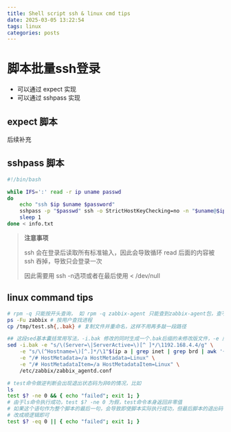 ```yaml
---
title: Shell script ssh & linux cmd tips
date: 2025-03-05 13:22:54
tags: linux
categories: posts
---
```

# 脚本批量ssh登录

- 可以通过 expect 实现
- 可以通过 sshpass 实现

## expect 脚本

后续补充

## sshpass 脚本

```bash
#!/bin/bash

while IFS=':' read -r ip uname passwd
do
    echo "ssh $ip $uname $password"
    sshpass -p "$passwd" ssh -o StrictHostKeyChecking=no -n "$uname@$ip" < /dev/null
    sleep 1
done < info.txt
```

> **注意事项**
>
> ssh 会在登录后读取所有标准输入，因此会导致循环 read 后面的内容被 ssh 吞掉，导致只会登录一次
>
> 因此需要用 ssh -n选项或者在最后使用 < /dev/null

## linux command tips

```bash
# rpm -q 只能按开头查询， 如 rpm -q zabbix-agent 只能查到zabbix-agent包，查不到 pcp-export-zabbix-agent这样的包
ps -Fu zabbix # 按用户查找进程
cp /tmp/test.sh{,.bak} # 复制文件并重命名，这样不用再多敲一段路径

## 这段sed基本囊括常用写法，-i.bak 修改的同时生成一个.bak后缀的未修改版文件，-e 后接 sed 表达式，\1表示第一个括号内匹配的内容
sed -i.bak -e "s/\(Server=\|ServerActive=\)[^ ]*/\1192.168.4.4/g" \
    -e "s/\(^Hostname=\)[^.]*/\1"$(ip a | grep inet | grep brd | awk '{print $2}'| head -1 | cut -d/ -f1)"/g" \
    -e "/# HostMetadata=/a HostMetadata=Linux" \
    -e "/# HostMetadataItem=/a HostMetadataItem=Linux" \
    /etc/zabbix/zabbix_agentd.conf

# test命令做逆判断会出现退出状态码为非0的情况，比如
ls
test $? -ne 0 && { echo "failed"; exit 1; } 
# 由于ls命令执行成功，test $? -ne 0 为假，test命令本身返回非零值
# 如果这个语句作为整个脚本的最后一句，会导致即使脚本实际执行成功，但最后脚本的退出码也为非0
# 改成顺逻辑即可
test $? -eq 0 || { echo "failed"; exit 1; }
```
